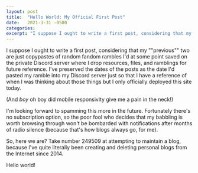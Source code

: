 ```yaml
---
layout: post
title:  "Hello World: My Official First Post"
date:   2021-3-31 -0500
categories: 
excerpt: "I suppose I ought to write a first post, considering that my \"\"previous\"\" two are just copypastes of random fandom rambles I'd at some point saved on the private Discord server where I drop resources, files, and ramblings for future reference."
---
```


I suppose I ought to write a first post, considering that my ""previous"" two are just copypastes of random fandom rambles I'd at some point saved on the private Discord server where I drop resources, files, and ramblings for future reference. I've preserved the dates of the posts as the date I'd pasted my ramble into my Discord server just so that I have a reference of when I was thinking about those things but I only officially deployed this site today.   

(And *boy* oh boy did mobile responsivity give me a pain in the neck!)  

I'm looking forward to spamming this more in the future. Fortunately there's no subscription option, so the poor fool who decides that my babbling is worth browsing through won't be bombarded with notifications after months of radio silence (because that's how blogs always go, for me).  

So, here we are? Take number 249509 at attempting to maintain a blog, because I've quite literally been creating and deleting personal blogs from the Internet since 2014.  

Hello world!
